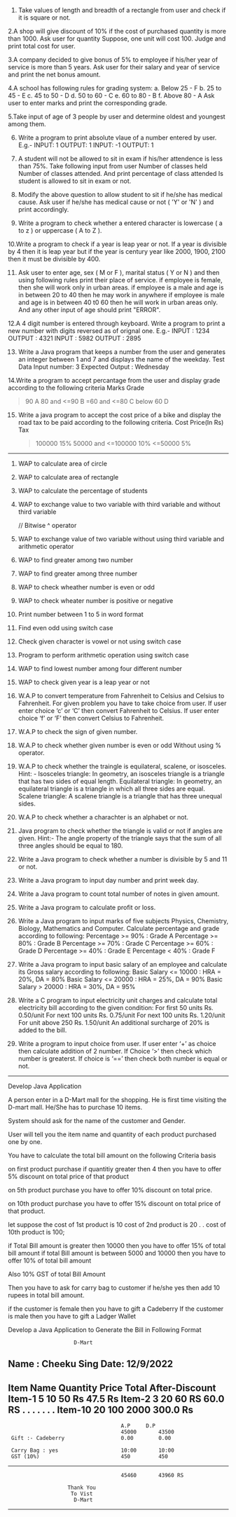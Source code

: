 1. Take values of length and breadth of a rectangle from user and check if it is square or not.

2.A shop will give discount of 10% if the cost of purchased quantity is more than 1000.
Ask user for quantity
Suppose, one unit will cost 100.
Judge and print total cost for user.

3.A company decided to give bonus of 5% to employee if his/her year of service is more than 5 years.
Ask user for their salary and year of service and print the net bonus amount.

4.A school has following rules for grading system:
a. Below 25 - F
b. 25 to 45 - E
c. 45 to 50 - D
d. 50 to 60 - C
e. 60 to 80 - B
f. Above 80 - A
Ask user to enter marks and print the corresponding grade.

5.Take input of age of 3 people by user and determine oldest and youngest among them.

6. Write a program to print absolute vlaue of a number entered by user. E.g.-
INPUT: 1        OUTPUT: 1
INPUT: -1        OUTPUT: 1

7. A student will not be allowed to sit in exam if his/her attendence is less than 75%.
Take following input from user
Number of classes held
Number of classes attended.
And print
percentage of class attended
Is student is allowed to sit in exam or not.

8. Modify the above question to allow student to sit if he/she has medical cause. Ask user if he/she has medical cause or not ( 'Y' or 'N' ) and print accordingly.

9. Write a program to check whether a entered character is lowercase ( a to z ) or uppercase ( A to Z ).

10.Write a program to check if a year is leap year or not.
If a year is divisible by 4 then it is leap year but if the year is century year like 2000, 1900, 2100 then it must be divisible by 400. 

11. Ask user to enter age, sex ( M or F ), marital status ( Y or N ) and then using following rules print their place of service.
if employee is female, then she will work only in urban areas.
if employee is a male and age is in between 20 to 40 then he may work in anywhere
if employee is male and age is in between 40 t0 60 then he will work in urban areas only.
And any other input of age should print "ERROR".  

12.A 4 digit number is entered through keyboard. Write a program to print a new number with digits reversed as of orignal one. E.g.-
INPUT : 1234        OUTPUT : 4321
INPUT : 5982        OUTPUT : 2895 

13. Write a Java program that keeps a number from the user and generates an integer between 1 and 7 and displays the name of the weekday.
Test Data
Input number: 3
Expected Output :
Wednesday

14.Write a program to accept percantage from the user and
display grade according to the following criteria
  Marks	  		Grade
  > 90       		 A
  >80 and <=90		 B
  >=60 and <=80		 C
  below 60		 D
  
15. Write a java program to accept the cost price of a bike
    and display the road tax to be paid according to the 
    following criteria.
    Cost Price(In Rs)		Tax
     > 100000			 15%
     >50000 and <=100000	 10%
     <=50000			 5%			  

----------------------------------------------------------------------
1. WAP to calculate area of circle 

2. WAP to calculate area of rectangle

3. WAP to calculate the percentage of students

4. WAP to exchange value to two variable with third variable and without third variable

   // Bitwise ^ operator
5. WAP to exchange value of two variable without using third variable and arithmetic operator

6. WAP to find greater among two number 

7. WAP to find greater among three number

8. WAP to check wheather number is even or odd

9. WAP to check wheater number is positive or negative

10. Print number between 1 to 5 in word format 

11. Find even odd using switch case 

12. Check given character is vowel or not using switch case 

13. Program to perform arithmetic operation using switch case

14. WAP to find lowest number among four different number 


15. WAP to check given year is a leap year or not 

16. W.A.P to convert temperature from Fahrenheit to Celsius and Celsius to Fahrenheit. For given problem you have to take choice from user. If user enter choice ‘c’ or ‘C’ then convert Fahrenheit to Celsius. If user enter choice ‘f’ or ‘F’ then convert Celsius to Fahrenheit. 

17. W.A.P to check the sign of given number. 

18. W.A.P to check whether given number is even or odd Without using % operator. 

19. W.A.P to check whether the traingle is equilateral, scalene, or isosceles. Hint: - Isosceles triangle: In geometry, an isosceles triangle is a triangle that has two sides of equal length. Equilateral triangle: In geometry, an equilateral triangle is a triangle in which all three sides are equal. Scalene triangle: A scalene triangle is a triangle that has three unequal sides. 

20. W.A.P to check whether a charachter is an alphabet or not.

21. Java program to check whether the triangle is valid or not if angles are given. Hint:- The angle property of the triangle says that the sum of all three angles should be equal to 180. 

22. Write a Java program to check whether a number is divisible by 5 and 11 or not. 

23. Write a Java program to input day number and print week day. 

24. Write a Java program to count total number of notes in given amount. 

25. Write a Java program to calculate profit or loss. 

26. Write a Java program to input marks of five subjects Physics, Chemistry, Biology, Mathematics and Computer.          Calculate percentage and grade according to following: 
	Percentage >= 90% : Grade A 
	Percentage >= 80% : Grade B 
	Percentage >= 70% : Grade C 
	Percentage >= 60% : Grade D 
	Percentage >= 40% : Grade E 
	Percentage < 40% : Grade F

27. Write a Java program to input basic salary of an employee and calculate its Gross salary according to following: Basic Salary <= 10000 : HRA = 20%, DA = 80% 
Basic Salary <= 20000 : HRA = 25%, DA = 90% 
Basic Salary > 20000 : HRA = 30%, DA = 95% 

28. Write a C program to input electricity unit charges and calculate total electricity bill according to the given condition: For first 50 units Rs. 0.50/unit For next 100 units Rs. 0.75/unit For next 100 units Rs. 1.20/unit For unit above 250 Rs. 1.50/unit An additional surcharge of 20% is added to the bill. 

29. Write a program to input choice from user. If user enter ‘+’ as choice then calculate addition of 2 number. If Choice ‘>’ then check which number is greaterst. If choice is ‘==’ then check both number is equal or not.
---------------------------------------------------------------------
Develop Java Application

A person enter in a D-Mart mall for the shopping. He is first
time visiting the D-mart mall. 
He/She has to purchase 10 items.

System should ask for the name of the customer and Gender.

User will tell you the item name and quantity of each product
purchased one by one.

You have to calculate the total bill amount on the following 
Criteria basis
 
 on first product purchase if quantitiy greater then
 4 then you have to offer 5% discount on total price of that product
 
 on 5th product purchase you have to offer 10% discount on total
 price.
 
 on 10th product purchase you have to offer 15% discount on total
 price of that product. 

 let suppose the cost of 1st product is 10
 cost of 2nd product is 20
    .
    .
 cost of 10th product is 100;

 if Total Bill amount is greater then 10000 then you have
 to offer 15% of total bill amount
 if total Bill amount is between 5000 and 10000 then 
 you have to offer 10% of total bill amount
 
 Also 10% GST of total Bill Amount
 
 Then you have to ask for carry bag to customer
 if he/she yes then add 10 rupees in total bill amount.
 
 if the customer is female then you have to gift a Cadeberry
 If the customer is male then you have to gift a Ladger Wallet
 
 Develop a Java Application to Generate the Bill in 
 Following Format

                         D-Mart
   Name : Cheeku Sing			Date: 12/9/2022
   -----------------------------------------------------------
   Item Name	Quantity    Price	Total   After-Discount		                      
     Item-1	   5	      10        50 Rs       47.5 Rs
     Item-2	   3	      20	60 RS       60.0 RS	
       .
       .
       .
       .
       .
       .
       .
     Item-10	  20        100         2000       300.0 Rs
   ----------------------------------------------------------
                                        A.P	    D.P	
                                        45000	    43500 
     Gift :- Cadeberry                  0.00	    0.00
                                        
     Carry Bag : yes                    10:00	    10:00
     GST (10%)	                        450         450
   ---------------------------------------------------------
                                        45460       43960 RS
                                        
                       Thank You
                        To Vist
                         D-Mart                 
                                          		  
   ----------------------------------------------------------  
           
